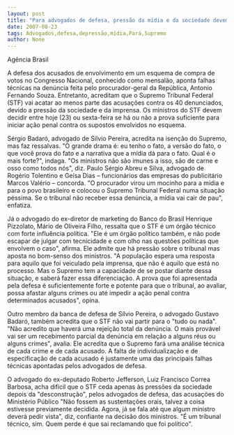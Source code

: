 ```yaml
---
layout: post
title: "Para advogados de defesa, pressão da mídia e da sociedade devem fazer Supremo acatar denúncia"
date: 2007-08-23
tags: Advogados,defesa,depressão,mídia,Pará,Supremo
author: None
---
```


Ag&ecirc;ncia Brasil

A defesa dos acusados de envolvimento em um esquema de compra de votos no Congresso Nacional, conhecido como mensal&atilde;o, aponta falhas t&eacute;cnicas na den&uacute;ncia feita pelo procurador-geral da Rep&uacute;blica, Antonio Fernando Souza. Entretanto, acreditam que o Supremo Tribunal Federal (STF) vai acatar ao menos parte das acusa&ccedil;&otilde;es contra os 40 denunciados, devido a press&atilde;o da sociedade e da imprensa. Os ministros do STF devem decidir entre hoje (23) ou sexta-feira se h&aacute; ou n&atilde;o a prova suficiente para iniciar a&ccedil;&atilde;o penal contra os supostos envolvidos no esquema.&nbsp;

S&eacute;rgio Badar&oacute;, advogado de S&iacute;lvio Pereira, acredita na isen&ccedil;&atilde;o do Supremo, mas faz ressalvas. &quot;O grande drama &eacute;: eu tenho o fato, a vers&atilde;o do fato, o que voc&ecirc; prova do fato e a narrativa que a m&iacute;dia d&aacute; para o fato. Qual &eacute; o mais forte?&quot;, indaga. &quot;Os ministros n&atilde;o s&atilde;o imunes a isso, s&atilde;o de carne e osso como todos n&oacute;s&quot;, diz. Paulo S&eacute;rgio Abreu e Silva, advogado de Rog&eacute;rio Tolentino e Ge&iacute;sa Dias &ndash; funcion&aacute;rios das empresas do publicit&aacute;rio Marcos Val&eacute;rio &ndash; concorda. &quot;O procurador virou um mocinho para a m&iacute;dia e para o povo brasileiro e colocou o Supremo Tribunal Federal numa situa&ccedil;&atilde;o p&eacute;ssima. Se o tribunal n&atilde;o receber essa den&uacute;ncia, a m&iacute;dia vai cair de pau&quot;, enfatiza.

J&aacute; o advogado do ex-diretor de marketing do Banco do Brasil Henrique Pizzolato, M&aacute;rio de Oliveira Filho, ressalta que o STF &eacute; um &oacute;rg&atilde;o t&eacute;cnico com forte influ&ecirc;ncia pol&iacute;tica. &quot;Ele &eacute; um &oacute;rg&atilde;o pol&iacute;tico tamb&eacute;m, e n&atilde;o pode escapar de julgar com tecnicidade e com olho nas quest&otilde;es pol&iacute;ticas que envolvem o caso&quot;, afirma. Ele admite que h&aacute; press&atilde;o sobre o tribunal mas aposta no bom-senso dos ministros. &quot;A popula&ccedil;&atilde;o espera uma resposta para aquilo que foi veiculado pela imprensa, que n&atilde;o &eacute; aquilo que est&aacute; no processo. Mas o Supremo tem a capacidade de se postar diante dessa situa&ccedil;&atilde;o, e saber&aacute; fazer essa diferencia&ccedil;&atilde;o. A prova que foi apresentada pela defesa &eacute; suficientemente forte e potente para que o tribunal, ao avaliar, possa afastar alguns crimes ou at&eacute; impedir a a&ccedil;&atilde;o penal contra determinados acusados&quot;, opina.

Outro membro da banca de defesa de S&iacute;lvio Pereira, o advogado Gustavo Badar&oacute;, tamb&eacute;m acredita que o STF n&atilde;o vai partir para o &quot;tudo ou nada&quot;. &quot;N&atilde;o acredito que haver&aacute; uma rejei&ccedil;&atilde;o total da den&uacute;ncia. O mais prov&aacute;vel vai ser um recebimento parcial da den&uacute;ncia em rela&ccedil;&atilde;o a alguns r&eacute;us ou alguns crimes&quot;, avalia. Ele acredita que o Supremo far&aacute; uma an&aacute;lise t&eacute;cnica de cada crime e de cada acusado. A falta de individualiza&ccedil;&atilde;o e de especifica&ccedil;&atilde;o de cada acusado &eacute; justamente uma das principais falhas t&eacute;cnicas apontadas pelos advogados de defesa.

O advogado do ex-deputado Roberto Jefferson, Luiz Francisco Correa Barbosa, acha dif&iacute;cil que o STF ceda apenas &agrave;s press&otilde;es da sociedade depois da &quot;desconstru&ccedil;&atilde;o&quot;, pelos advogados de defesa, das acusa&ccedil;&otilde;es do Minist&eacute;rio P&uacute;blico &quot;N&atilde;o fossem as sustenta&ccedil;&otilde;es orais, talvez a coisa estivesse previamente decidida. Agora, j&aacute; se fala at&eacute; que algum ministro dever&aacute; pedir vista&quot;, diz, confiante na decis&atilde;o dos ministros. &quot;&Eacute; um tribunal t&eacute;cnico, sim. Quem perde &eacute; que sai reclamando que foi pol&iacute;tico&quot;. 
&nbsp; 